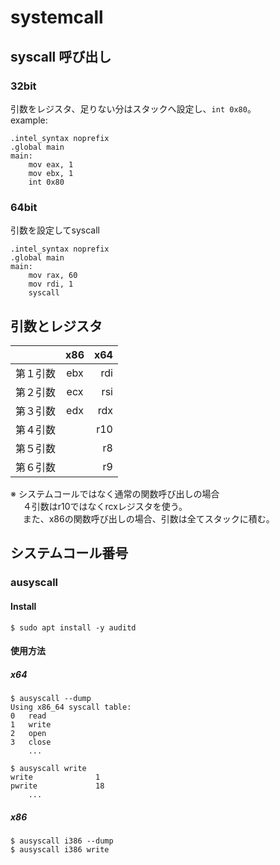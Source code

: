 # systemcall

## syscall 呼び出し

### 32bit
引数をレジスタ、足りない分はスタックへ設定し、`int 0x80`。  
example:
```
.intel_syntax noprefix
.global main
main:
    mov eax, 1
    mov ebx, 1
    int 0x80
```

### 64bit
引数を設定してsyscall
```
.intel_syntax noprefix
.global main
main:
    mov rax, 60
    mov rdi, 1
    syscall
```

## 引数とレジスタ
|  | x86 | x64 |
| :--- | :---: | ---: |
| 第１引数 | ebx | rdi |
| 第２引数 | ecx | rsi |
| 第３引数 | edx | rdx |
| 第４引数 |  | r10 |
| 第５引数 |  | r8 |
| 第６引数 |  | r9 |

※ システムコールではなく通常の関数呼び出しの場合  
&nbsp;&nbsp;&nbsp;&nbsp;&nbsp;４引数はr10ではなくrcxレジスタを使う。  
&nbsp;&nbsp;&nbsp;&nbsp;&nbsp;また、x86の関数呼び出しの場合、引数は全てスタックに積む。  

## システムコール番号

### ausyscall
#### Install
```
$ sudo apt install -y auditd
```
#### 使用方法
##### x64
```
$ ausyscall --dump
Using x86_64 syscall table:
0	read
1	write
2	open
3	close
    ...
```

```
$ ausyscall write
write              1
pwrite             18
    ...
```

##### x86
```
$ ausyscall i386 --dump
$ ausyscall i386 write
```

